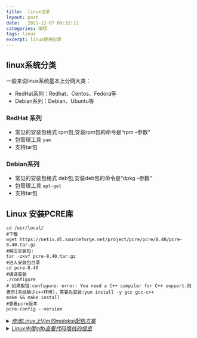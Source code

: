 ```yaml
---
title:  linux记录  
layout: post  
date:   2021-12-07 09:32:11  
categories: 编程  
tags: linux  
excerpt: linux使用记录  
---
```


## linux系统分类

一般来说linux系统基本上分两大类：

* RedHat系列：Redhat、Centos、Fedora等
* Debian系列：Debian、Ubuntu等

### RedHat 系列

* 常见的安装包格式 rpm包,安装rpm包的命令是“rpm -参数”
* 包管理工具 `yum`
* 支持tar包

### Debian系列

* 常见的安装包格式 deb包,安装deb包的命令是“dpkg -参数”
* 包管理工具 `apt-get`
* 支持tar包


## Linux 安装PCRE库

```shell
cd /usr/local/
#下载
wget https://netix.dl.sourceforge.net/project/pcre/pcre/8.40/pcre-8.40.tar.gz
#解压安装包:
tar -zxvf pcre-8.40.tar.gz
#进入安装包目录
cd pcre-8.40
#编译安装  
./configure
# 如果报错:configure: error: You need a C++ compiler for C++ support.则表示[系统缺少c++环境]，需要先安装:yum install -y gcc gcc-c++
make && make install
#查看pcre版本
pcre-config --version 
```


<details>
    <summary><u><i>修改Linux上Vim的molokai配色方案</i></u></summary>
    <h2>修改Linux上Vim的molokai配色方案</h2>
    <ul class="collapsible popout" data-collapsible="accordion">
        <li class="hoverable">
            <div class="collapsible-header">
                <span>下载 <code>git clone https://github.com/tomasr/molokai</code></span>
            </div>
            <div class="collapsible-body">
                <ol>
                    <li>git clone https://github.com/tomasr/molokai</li>
                    <li>use molokai/colors/molokai.vim</li>
                </ol>
            </div>
        </li>
        <li class="hoverable">
            <div class="collapsible-header">
                <span>安装</span>
            </div>
            <div class="collapsible-body">
                更改所有用户的vim配色方案
                <ol>
                    <li><code>whereis vim</code>找到vim</li>
                    <li><code>cp yourdownload/molokai/colors/molokai.vim /urs/share/vim/vim版本号/colors</code>
                    </li>
                    <li>vim /etc/vimrc进行编辑，加上<code>colorscheme molokai</code>后保存退出即安装molokai插件成功。</li>
                </ol>
                <details>
                    <summary>只想更改自己/当前用户的配色</summary>
                    <ol>
                        <li>cd ~进入自己用户文件夹下，ls .vim检查.vim是否存在，如果不存在则mkdir .vim创建即可</li>
                        <li>mkdir ~/.vim/colors文件夹，然后将上面的molokai.vim文件放入~/.vim/colors/文件夹中。</li>
                        <li>vim ~/.vimrc进行编辑，加入colorscheme molokai即安装molokai配色插件成功。</li>
                    </ol>
                </details>
            </div>
        </li>
    </ul>
</details>


<details>
    <summary><u><i>Linux中用gdb查看代码堆栈的信息</i></u></summary>
    <h2>Linux中用gdb查看代码堆栈的信息</h2>
    <blockquote>core dump 一般是在segmentation fault（段错误）的情况下产生的文件，需要通过ulimit来设置才会得到的。</blockquote>
    <p>调试的话输入： <code>gdb filename core</code></p>
    <blockquote>filename就是产生core文件的可执行文件，core就是产生的dump文件</blockquote>
    <h3>查看栈信息</h3>
    当程序被停住了，你需要做的第一件事就是查看程序是在哪里停住的。当你的程序调用了一个函数，函数的地址，函数参数，函数内的局部变量都会被压入“栈”（Stack）中。你可以用GDB命令来查看当前的栈中的信息。<br>
    下面是一些查看函数调用栈信息的GDB命令：<br>
    <ul>
        <li>backtrace</li>
        <li>bt</li>
    </ul>
    打印当前的函数调用栈的所有信息。如：<br>
    {% highlight linenos %}
    (gdb) bt
    #0 func (n=250) at tst.c:6
    #1 0x08048524 in main (argc=1, argv=0xbffff674) at tst.c:30
    #2 0x400409ed in __libc_start_main () from /lib/libc.so.6
    {% endhighlight %}
    从上可以看出函数的调用栈信息：<code>__libc_start_main --> main()--> func()</code>
    {% highlight linenos %}
    backtrace n
    bt n
    n是一个正整数，表示只打印栈顶上n层的栈信息。
    backtrace <-n>
    bt <-n>
    -n表一个负整数，表示只打印栈底下n层的栈信息。
    {% endhighlight %}
    如果你要查看某一层的信息，你需要在切换当前的栈，一般来说，程序停止时，最顶层的栈就是当前栈，如果你要查看栈下面层的详细信息，首先要做的是切换当前栈。<br>
    {% highlight linenos %}
    frame n
    f n
    n是一个从0开始的整数，是栈中的层编号。比如：frame 0，表示栈顶，frame 1，表示栈的第二层。
    up
    表示向栈的上面移动n层，可以不打n，表示向上移动一层。
    down
    表示向栈的下面移动n层，可以不打n，表示向下移动一层。
    {% endhighlight %}
    上面的命令，都会打印出移动到的栈层的信息。如果你不想让其打出信息。你可以使用这三个命令：
    {% highlight linenos %}
    select-frame 对应于 frame 命令。
    up-silently 对应于 up 命令。
    down-silently 对应于 down 命令。
    {% endhighlight %}
    查看当前栈层的信息，你可以用以下GDB命令：
    {% highlight linenos %}
    frame 或 f
    {% endhighlight %}
    会打印出这些信息：栈的层编号，当前的函数名，函数参数值，函数所在文件及行号，函数执行到的语句。
    {% highlight linenos %}
    info frame
    info f
    {% endhighlight %}
    这个命令会打印出更为详细的当前栈层的信息，只不过，大多数都是运行时的内存地址。比如：函数地址，调用函数的地址，被调用函数的地址，目前的函数是由什么样的程序语言写成的、函数参数地址及值、局部变量的地址等等。如：
    {% highlight linenos %}
    (gdb) info f
    Stack level 0, frame at 0xbffff5d4:
    eip = 0x804845d in func (tst.c:6); saved eip 0x8048524
    called by frame at 0xbffff60c
    source language c.
    Arglist at 0xbffff5d4, args: n=250
    Locals at 0xbffff5d4, Previous frame's sp is 0x0
    Saved registers:
    ebp at 0xbffff5d4, eip at 0xbffff5d8
    {% endhighlight %}
    {% highlight linenos %}
    info args
    打印出当前函数的参数名及其值。
    info locals
    打印出当前函数中所有局部变量及其值。
    info catch
    打印出当前的函数中的异常处理信息。
    {% endhighlight %}
    <h3>查看源程序</h3>
    <ul>
        <li>一、显示源代码</li>
        GDB
        可以打印出所调试程序的源代码，当然，在程序编译时一定要加上-g的参数，把源程序信息编译到执行文件中。不然就看不到源程序了。当程序停下来以后，GDB会报告程序停在了那个文件的第几行上。你可以用list命令来打印程序的源代码。还是来看一看查看源代码的GDB命令吧。<br>
        <details>
            <summary>list 随后重新整理</summary>
            list
            显示程序第linenum行的周围的源程序。

            list
            显示函数名为function的函数的源程序。

            list
            显示当前行后面的源程序。

            list -
            显示当前行前面的源程序。

            一般是打印当前行的上5行和下5行，如果显示函数是是上2行下8行，默认是10行，当
            然，你也可以定制显示的范围，使用下面命令可以设置一次显示源程序的行数。

            set listsize
            设置一次显示源代码的行数。

            show listsize
            查看当前listsize的设置。

            list命令还有下面的用法：

            list ,
            显示从first行到last行之间的源代码。

            list ,
            显示从当前行到last行之间的源代码。

            list +
            往后显示源代码。

            一般来说在list后面可以跟以下这们的参数：

            行号。
            <+offset> 当前行号的正偏移量。
            <-offset> 当前行号的负偏移量。
            哪个文件的哪一行。
            函数名。
            哪个文件中的哪个函数。
            <*address> 程序运行时的语句在内存中的地址。

        </details>

        <li>二、搜索源代码</li>

        不仅如此，GDB还提供了源代码搜索的命令：
        {% highlight linenos %}
        forward-search
        search
        向前面搜索。

        reverse-search
        全部搜索。
        {% endhighlight %}

        <li>三、指定源文件的路径</li>

        某些时候，用-g编译过后的执行程序中只是包括了源文件的名字，没有路径名。GDB提供了可以让你指定源文件的路径的命令，以便GDB进行搜索。
        {% highlight linenos %}
        directory
        dir
        加一个源文件路径到当前路径的前面。如果你要指定多个路径，UNIX下你可以使用“:”，Windows下你可以使用“;”。
        directory
        清除所有的自定义的源文件搜索路径信息。

        show directories
        显示定义了的源文件搜索路径。
        {% endhighlight %}
        <li>四、源代码的内存</li>

        你可以使用info line命令来查看源代码在内存中的地址。info line后面可以跟 “行号”，“函数名”，“文件名:行号”，“文件名:函数名”，这个命令会打印出所指定的 源码在运行时的内存地址，如：
        {% highlight linenos %}
        (gdb) info line tst.c:func
        Line 5 of "tst.c" starts at address 0x8048456 and ends at 0x804845d.
        {% endhighlight %}
        还有一个命令（disassemble）你可以查看源程序的当前执行时的机器码，这个命令会把目前内存中的指令dump出来。如下面的示例表示查看函数func的汇编代码。
        {% highlight linenos %}
        (gdb) disassemble func
        Dump of assembler code for function func:
        0x8048450 : push %ebp
        0x8048451 : mov %esp,%ebp
        0x8048453 : sub $0x18,%esp
        0x8048456 : movl $0x0,0xfffffffc(%ebp)
        0x804845d : movl $0x1,0xfffffff8(%ebp)
        0x8048464 : mov 0xfffffff8(%ebp),%eax
        0x8048467 : cmp 0x8(%ebp),%eax
        0x804846a : jle 0x8048470
        0x804846c : jmp 0x8048480
        0x804846e : mov %esi,%esi
        0x8048470 : mov 0xfffffff8(%ebp),%eax
        0x8048473 : add %eax,0xfffffffc(%ebp)
        0x8048476 : incl 0xfffffff8(%ebp)
        0x8048479 : jmp 0x8048464
        0x804847b : nop
        0x804847c : lea 0x0(%esi,1),%esi
        0x8048480 : mov 0xfffffffc(%ebp),%edx
        0x8048483 : mov %edx,%eax
        0x8048485 : jmp 0x8048487
        0x8048487 : mov %ebp,%esp
        0x8048489 : pop %ebp
        0x804848a : ret
        End of assembler dump.
        {% endhighlight %}
    </ul>

    <h3>查看运行时数据</h3>
    在你调试程序时，当程序被停住时，你可以使用print命令（简写命令为p），或是同义命令inspect来查看当前程序的运行数据。print命令的格式是：
    {% highlight linenos %}
    print
    print /
    是表达式，是你所调试的程序的语言的表达式（GDB可以调试多种编程语言），是输出的格式，比如，如果要把表达式按16进制的格式输出，那么就是/x。
    {% endhighlight %}
    <ul>
        <li>一、表达式</li>


        print和许多GDB的命令一样，可以接受一个表达式，GDB会根据当前的程序运行的数据来计算这个表达式，既然是表达式，那么就可以是当前程序运行中的const常量、变量、函数等内容。可惜的是GDB不能使用你在程序中所定义的宏。<br>

        表达式的语法应该是当前所调试的语言的语法<br>

        在表达式中，有几种GDB所支持的操作符，它们可以用在任何一种语言中。
        {% highlight linenos %}
        @
        是一个和数组有关的操作符，在后面会有更详细的说明。

        ::
        指定一个在文件或是一个函数中的变量。

        {}
        表示一个指向内存地址的类型为type的一个对象。
        {% endhighlight %}

        <li>二、程序变量</li>


        在GDB中，你可以随时查看以下三种变量的值：
        <ol>
            <li>全局变量（所有文件可见的）</li>
            <li>静态全局变量（当前文件可见的）</li>
            <li>局部变量（当前Scope可见的）</li>
        </ol>


        如果你的局部变量和全局变量发生冲突（也就是重名），一般情况下是局部变量会隐藏全局变量，也就是说，如果一个全局变量和一个函数中的局部变量同名时，如果当前停止点在函数中，用print显示出的变量的值会是函数中的局部变量的值。如果此时你想查看全局变量的值时，你可以使用“::”操作符：<br>
        {% highlight linenos %}
        file::variable
        function::variable
        可以通过这种形式指定你所想查看的变量，是哪个文件中的或是哪个函数中的。例如，查看文件f2.c中的全局变量x的值：

        gdb) p 'f2.c'::x
        {% endhighlight %}
        <blockquote>当然，“::”操作符会和C++中的发生冲突，GDB能自动识别“::”是否C++的操作符，所以你不必担心在调试C++程序时会出现异常。</blockquote>

        另外，需要注意的是，如果你的程序编译时开启了优化选项，那么在用GDB调试被优化过的程序时，可能会发生某些变量不能访问，或是取值错误码的情况。这个是很正常的，因为优化程序会删改你的程序，整理你程序的语句顺序，剔除一些无意义的变量等，所以在GDB调试这种程序时，运行时的指令和你所编写指令就有不一样，也就会出现你所想象不到的结果。对付这种情况时，需要在编译程序时关闭编译优化。一般来说，几乎所有的编译器都支持编译优化的开关，例如，GNU
        的C/C++编译器GCC，你可以使用“-gstabs”选项来解决这个问题。关于编译器的参数，还请查看编译器的使用说明文档。<br>


        <li>三、数组</li>


        有时候，你需要查看一段连续的内存空间的值。比如数组的一段，或是动态分配的数据的大小。你可以使用GDB的“@”操作符，“@”的左边是第一个内存的地址的值，“@”的右边则你你想查看内存的长度。例如，你的程序中有这样的语句：
        {% highlight c++ %}
        int *array = (int *) malloc (len * sizeof (int));
        {% endhighlight %}
        于是，在GDB调试过程中，你可以以如下命令显示出这个动态数组的取值：
        {% highlight linenos %}
        p *array@len
        {% endhighlight %}
        @的左边是数组的首地址的值，也就是变量array所指向的内容，右边则是数据的长度，其保存在变量len中，其输出结果，大约是下面这个样子的：
        {% highlight linenos %}
        (gdb) p *array@len
        $1 = {2, 4, 6, 8, 10, 12, 14, 16, 18, 20, 22, 24, 26, 28, 30, 32,34, 36, 38, 40}
        {% endhighlight %}
        如果是静态数组的话，可以直接用print数组名，就可以显示数组中所有数据的内容了。

        <li>四、输出格式</li>


        一般来说，GDB会根据变量的类型输出变量的值。但你也可以自定义GDB的输出的格式。例如，你想输出一个整数的十六进制，或是二进制来查看这个整型变量的中的位的情况。要做到这样，你可以使用GDB的数据显示格式：
        {% highlight linenos %}
        x 按十六进制格式显示变量。
        d 按十进制格式显示变量。
        u 按十六进制格式显示无符号整型。
        o 按八进制格式显示变量。
        t 按二进制格式显示变量。
        a 按十六进制格式显示变量。
        c 按字符格式显示变量。
        f 按浮点数格式显示变量。
        {% endhighlight %}

        {% highlight linenos %}
        (gdb) p i
        $21 = 101

        (gdb) p/a i
        $22 = 0x65

        (gdb) p/c i
        $23 = 101 'e'

        (gdb) p/f i
        $24 = 1.41531145e-43

        (gdb) p/x i
        $25 = 0x65

        (gdb) p/t i
        $26 = 1100101
        {% endhighlight %}


        <li>五、查看内存</li>
        你可以使用examine命令（简写是x）来查看内存地址中的值。x命令的语法如下所示：
        {% highlight linenos %}
        x/

        n、f、u是可选的参数。

        n 是一个正整数，表示显示内存的长度，也就是说从当前地址向后显示几个地址的内容。
        f 表示显示的格式，参见上面。如果地址所指的是字符串，那么格式可以是s，如果地十是指令地址，那么格式可以是i。
        u 表示从当前地址往后请求的字节数，如果不指定的话，GDB默认是4个bytes。

        u参数可以用下面的字符来代替，b表示单字节，h表示双字节，w表示四字节，g表示八字节。
        当我们指定了字节长度后，GDB会从指内存定的内存地址开始，读写指定字节，并把其当作一个值取出来。

        表示一个内存地址。

        n/f/u三个参数可以一起使用。例如：

        命令：x/3uh 0x54320表示，从内存地址0x54320读取内容，h表示以双字节为一个单位，3表示三个单位，u表示按十六进制显示。
        {% endhighlight %}
        <li>六、自动显示</li>


        你可以设置一些自动显示的变量，当程序停住时，或是在你单步跟踪时，这些变量会自动显示。相关的GDB命令是display。
        {% highlight linenos %}
        display
        display/
        display/

        expr是一个表达式，fmt表示显示的格式，addr表示内存地址，当你用display设定好了一个或多个表达式后，只要你的程序被停下来，GDB会自动显示你所设置的这些表达式的值。

        格式i和s同样被display支持，一个非常有用的命令是：

        display/i $pc
        {% endhighlight %}
        $pc是GDB的环境变量，表示着指令的地址，/i则表示输出格式为机器指令码，也就是汇编。于是当程序停下后，就会出现源代码和机器指令码相对应的情形，这是一个很有意思的功能。

        下面是一些和display相关的GDB命令：
        {% highlight linenos %}
        undisplay
        delete display
        删除自动显示，dnums意为所设置好了的自动显式的编号。如果要同时删除几个，编号可以用空格分隔，如果要删除一个范围内的编号，可以用减号表示（如：2-5）

        disable display
        enable display
        disable和enalbe不删除自动显示的设置，而只是让其失效和恢复。

        info display
        查看display设置的自动显示的信息。GDB会打出一张表格，向你报告当然调试中设置了多少个自动显示设置，其中包括，设置的编号，表达式，是否enable。
        {% endhighlight %}
        <li>七、设置显示选项</li>

        GDB中关于显示的选项比较多，这里我只例举大多数常用的选项。
        {% highlight linenos %}
        set print address
        set print address on
        打开地址输出，当程序显示函数信息时，GDB会显出函数的参数地址。系统默认为打开的，如：

        (gdb) f
        #0 set_quotes (lq=0x34c78 "<<",rq=0x34c88 ">>")
        at input.c:530
        530 if (lquote != def_lquote)

        set print address off
        关闭函数的参数地址显示，如：

        (gdb) set print addr off
        (gdb) f
        #0 set_quotes (lq="<<",rq=">>") at input.c:530
        530 if (lquote != def_lquote)

        show print address
        查看当前地址显示选项是否打开。

        set print array
        set print array on
        打开数组显示，打开后当数组显示时，每个元素占一行，如果不打开的话，每个元素则以逗号分隔。这个选项默认是关闭的。与之相关的两个命令如下，我就不再多说了。

        set print array off
        show print array

        set print elements
        这个选项主要是设置数组的，如果你的数组太大了，那么就可以指定一个来指定数据显示的最大长度，当到达这个长度时，GDB就不再往下显示了。如果设置为0，则表示不限制。

        show print elements
        查看print elements的选项信息。

        set print null-stop
        如果打开了这个选项，那么当显示字符串时，遇到结束符则停止显示。这个选项默认为off。

        set print pretty on
        如果打开printf pretty这个选项，那么当GDB显示结构体时会比较漂亮。如：

        $1 = {
        next = 0x0,
        flags = {
        sweet = 1,
        sour = 1
        },
        meat = 0x54 "Pork"
        }

        set print pretty off
        关闭printf pretty这个选项，GDB显示结构体时会如下显示：

        $1 = {next = 0x0, flags = {sweet = 1, sour = 1}, meat = 0x54"Pork"}

        show print pretty
        查看GDB是如何显示结构体的。


        set print sevenbit-strings
        设置字符显示，是否按“\nnn”的格式显示，如果打开，则字符串或字符数据按\nnn显示，如“\065”。

        show print sevenbit-strings
        查看字符显示开关是否打开。

        set print union
        设置显示结构体时，是否显式其内的联合体数据。例如有以下数据结构：

        typedef enum {Tree, Bug} Species;
        typedef enum {Big_tree, Acorn, Seedling} Tree_forms;
        typedef enum {Caterpillar, Cocoon, Butterfly}
        Bug_forms;

        struct thing {
        Species it;
        union {
        Tree_forms tree;
        Bug_forms bug;
        } form;
        };

        struct thing foo = {Tree, {Acorn}};

        当打开这个开关时，执行 p foo 命令后，会如下显示：
        $1 = {it = Tree, form = {tree = Acorn, bug = Cocoon}}

        当关闭这个开关时，执行 p foo 命令后，会如下显示：
        $1 = {it = Tree, form = {...}}

        show print union
        查看联合体数据的显示方式

        set print object
        在C++中，如果一个对象指针指向其派生类，如果打开这个选项，GDB会自动按照虚方法调用的规则显示输出，如果关闭这个选项的话，GDB就不管虚函数表了。这个选项默认是off。

        show print object
        查看对象选项的设置。

        set print static-members
        这个选项表示，当显示一个C++对象中的内容是，是否显示其中的静态数据成员。默认是on。

        show print static-members
        查看静态数据成员选项设置。

        set print vtbl
        当此选项打开时，GDB将用比较规整的格式来显示虚函数表时。其默认是关闭的。

        show print vtbl
        查看虚函数显示格式的选项。
        {% endhighlight %}

        <li>八、历史记录</li>

        当你用GDB的print查看程序运行时的数据时，你每一个print都会被GDB记录下来。GDB会以$1, $2, $3
        .....这样的方式为你每一个print命令编上号。于是，你可以使用这个编号访问以前的表达式，如$1。这个功能所带来的好处是，如果你先前输入了一个比较长的表达式，如果你还想查看这个表达式的值，你可以使用历史记录来访问，省去了重复输入。


        <li>九、GDB环境变量</li>

        你可以在GDB的调试环境中定义自己的变量，用来保存一些调试程序中的运行数据。要定义一个GDB的变量很简单只需。使用GDB的set命令。GDB的环境变量和UNIX一样，也是以$起头。如：
        {% highlight linenos %}
        set $foo = *object_ptr
        {% endhighlight %}
        使用环境变量时，GDB会在你第一次使用时创建这个变量，而在以后的使用中，则直接对其賦值。环境变量没有类型，你可以给环境变量定义任一的类型。包括结构体和数组。
        {% highlight linenos %}
        show convenience
        该命令查看当前所设置的所有的环境变量。
        {% endhighlight %}
        这是一个比较强大的功能，环境变量和程序变量的交互使用，将使得程序调试更为灵活便捷。例如：
        {% highlight linenos %}
        set $i = 0
        print bar[$i++]->contents
        {% endhighlight %}
        于是，当你就不必，print bar[0]->contents,
        printbar[1]->contents地输入命令了。输入这样的命令后，只用敲回车，重复执行上一条语句，环境变量会自动累加，从而完成逐个输出的功能。


        <li>十、查看寄存器</li>

        要查看寄存器的值，很简单，可以使用如下命令：
        {% highlight linenos %}
        info registers
        查看寄存器的情况。（除了浮点寄存器）

        info all-registers
        查看所有寄存器的情况。（包括浮点寄存器）

        info registers
        查看所指定的寄存器的情况。
        {% endhighlight %}
        寄存器中放置了程序运行时的数据，比如程序当前运行的指令地址（ip），程序的当前堆栈地址（sp）等等。你同样可以使用print命令来访问寄存器的情况，只需要在寄存器名字前加一个$符号就可以了。如：p $eip。


    </ul>


    <h3>改变程序的执行</h3>

    一旦使用GDB挂上被调试程序，当程序运行起来后，你可以根据自己的调试思路来动态地在GDB中更改当前被调试程序的运行线路或是其变量的值，这个强大的功能能够让你更好的调试你的程序，比如，你可以在程序的一次运行中走遍程序的所有分支。


    <ul>


        <li>一、修改变量值</li>


        修改被调试程序运行时的变量值，在GDB中很容易实现，使用GDB的print命令即可完成。如：
        {% highlight linenos %}
        (gdb) print x=4

        x=4这个表达式是C/C++的语法，意为把变量x的值修改为4，如果你当前调试的语言是Pascal，那么你可以使用Pascal的语法：x:=4。
        {% endhighlight %}
        在某些时候，很有可能你的变量和GDB中的参数冲突，如：
        {% highlight linenos %}
        (gdb) whatis width
        type = double
        (gdb) p width
        $4 = 13
        (gdb) set width=47
        Invalid syntax in expression.
        {% endhighlight %}
        因为，set width是GDB的命令，所以，出现了“Invalid syntax
        inexpression”的设置错误，此时，你可以使用setvar命令来告诉GDB，width不是你GDB的参数，而是程序的变量名，如：
        {% highlight linenos %}
        (gdb) set var width=47
        {% endhighlight %}
        另外，还可能有些情况，GDB并不报告这种错误，所以保险起见，在你改变程序变量取值时，最好都使用setvar格式的GDB命令。
        <li>二、跳转执行</li>


        一般来说，被调试程序会按照程序代码的运行顺序依次执行。GDB提供了乱序执行的功能，也就是说，GDB可以修改程序的执行顺序，可以让程序执行随意跳跃。这个功能可以由GDB的jump命令来完：
        {% highlight linenos %}
        jump
        指定下一条语句的运行点。可以是文件的行号，可以是file:line格式，可以是+num这种偏移量格式。表式着下一条运行语句从哪里开始。

        jump

        这里的
        是代码行的内存地址。
        {% endhighlight %}
        注意，jump命令不会改变当前的程序栈中的内容，所以，当你从一个函数跳到另一个函数时，当函数运行完返回时进行弹栈操作时必然会发生错误，可能结果还是非常奇怪的，甚至于产生程序Core
        Dump。所以最好是同一个函数中进行跳转。

        熟悉汇编的人都知道，程序运行时，有一个寄存器用于保存当前代码所在的内存地址。所以，jump命令也就是改变了这个寄存器中的值。于是，你可以使用“set $pc”来更改跳转执行的地址。如：

        set $pc = 0x485


        <li> 三、产生信号量</li>


        使用singal命令，可以产生一个信号量给被调试的程序。如：中断信号Ctrl+C。这非常方便于程序的调试，可以在程序运行的任意位置设置断点，并在该断点用GDB产生一个信号量，这种精确地在某处产生信号非常有利程序的调试。<br>

        语法是：signal ，UNIX的系统信号量通常从1到15。所以取值也在这个范围。<br>

        single命令和shell的kill命令不同，系统的kill命令发信号给被调试程序时，是由GDB截获的，而single命令所发出一信号则是直接发给被调试程序的。
        <li>四、强制函数返回</li>


        如果你的调试断点在某个函数中，并还有语句没有执行完。你可以使用return命令强制函数忽略还没有执行的语句并返回。<br>

        return
        return
        使用return命令取消当前函数的执行，并立即返回，如果指定了，那么该表达式的值会被认作函数的返回值。

        <li>五、强制调用函数</li>


        call

        表达式中可以一是函数，以此达到强制调用函数的目的。并显示函数的返回值，如
        果函数返回值是void，那么就不显示。

        另一个相似的命令也可以完成这一功能——print，print后面可以跟表达式，所以也
        可以用他来调用函数，print和call的不同是，如果函数返回void，call则不显
        示，print则显示函数返回值，并把该值存入历史数据中。
    </ul>


    <h3>在不同语言中使用GDB</h3>


    GDB支持下列语言：C, C++, Fortran, PASCAL, Java, Chill, assembly,
    和Modula-2。一般说来，GDB会根据你所调试的程序来确定当然的调试语言，比如：发现文件名后缀为“.c”的，GDB会认为是C程序。文件名后缀为 “.C, .cc, .cp, .cpp, .cxx,
    .c++”的，GDB会认为是C++程序。而后缀是“.f, .F”的，GDB会认为是Fortran程序，还有，后缀为如果是“.s, .S”的会认为是汇编语言。
    <br>

    也就是说，GDB会根据你所调试的程序的语言，来设置自己的语言环境，并让GDB的命令跟着语言环境的改变而改变。比如一些GDB命令需要用到表达式或变量时，这些表达式或变量的语法，完全是根据当前的语言环境而改变的。例如C/C++中对指针的语法是*p，而在Modula-2中则是p^。并且，如果你当前的程序是由几种不同语言一同编译成的，那到在调试过程中，GDB也能根据不同的语言自动地切换语言环境。这种跟着语言环境而改变的功能，真是体贴开发人员的一种设计。
    <br>


    下面是几个相关于GDB语言环境的命令：
    {% highlight linenos %}
    show language
    查看当前的语言环境。如果GDB不能识为你所调试的编程语言，那么，C语言被认为是默认的环境。

    info frame
    查看当前函数的程序语言。

    info source
    查看当前文件的程序语言。

    如果GDB没有检测出当前的程序语言，那么你也可以手动设置当前的程序语言。使用set language命令即可做到。

    当set language命令后什么也不跟的话，你可以查看GDB所支持的语言种类：

    (gdb) set language
    The currently understood settings are:

    local or auto Automatic setting based on source file
    c Use the C language
    c++ Use the C++ language
    asm Use the Asm language
    chill Use the Chill language
    fortran Use the Fortran language
    java Use the Java language
    modula-2 Use the Modula-2 language
    pascal Use the Pascal language
    scheme Use the Scheme language
    于是你可以在set language后跟上被列出来的程序语言名，来设置当前的语言环境
    {% endhighlight %}
</details>






